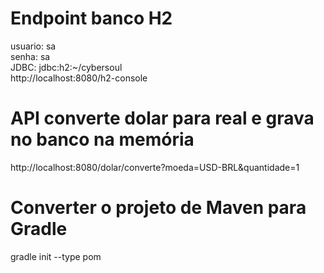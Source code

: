 # Endpoint banco H2
usuario: sa \
senha: sa \
JDBC: jdbc:h2:~/cybersoul \
http://localhost:8080/h2-console

# API converte dolar para real e grava no banco na memória 
http://localhost:8080/dolar/converte?moeda=USD-BRL&quantidade=1

# Converter o projeto de Maven para Gradle
gradle init --type pom

